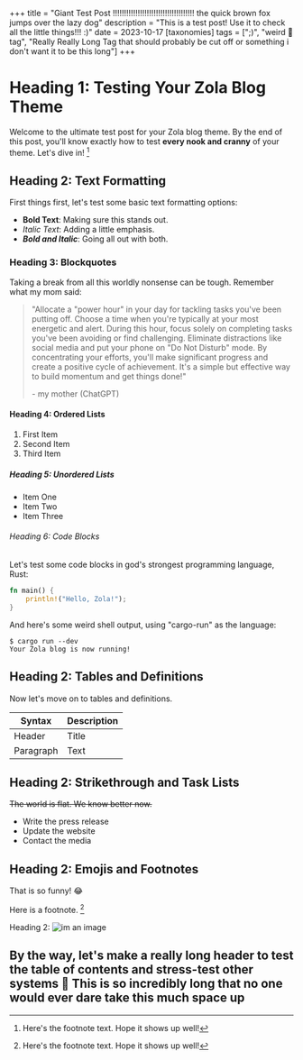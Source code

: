 +++
title = "Giant Test Post !!!!!!!!!!!!!!!!!!!!!!!!!!!!!!!!!!!! the quick brown fox jumps over the lazy dog"
description = "This is a test post! Use it to check all the little things!!! :)"
date = 2023-10-17
[taxonomies]
tags = [";)", "weird 🤩 tag", "Really Really Long Tag that should probably be cut off or something i don't want it to be this long"]
+++

# Heading 1: Testing Your Zola Blog Theme

Welcome to the ultimate test post for your Zola blog theme. By the end of this post, you'll know exactly how to test **every nook and cranny** of your theme. Let's dive in! [^1]

## Heading 2: Text Formatting

First things first, let's test some basic text formatting options:

- **Bold Text**: Making sure this stands out.
- *Italic Text*: Adding a little emphasis.
- ***Bold and Italic***: Going all out with both.

### Heading 3: Blockquotes

Taking a break from all this worldly nonsense can be tough. Remember what my mom said:

> "Allocate a "power hour" in your day for tackling tasks you've been putting off. Choose a time when you're typically at your most energetic and alert. During this hour, focus solely on completing tasks you've been avoiding or find challenging. Eliminate distractions like social media and put your phone on "Do Not Disturb" mode. By concentrating your efforts, you'll make significant progress and create a positive cycle of achievement. It's a simple but effective way to build momentum and get things done!"  
>
> \- my mother (ChatGPT)

#### Heading 4: Ordered Lists

1. First Item
2. Second Item
3. Third Item

##### Heading 5: Unordered Lists

- Item One
- Item Two
- Item Three

###### Heading 6: Code Blocks

Let's test some code blocks in god's strongest programming language, Rust:

```rust
fn main() {
    println!("Hello, Zola!");
}
```

And here's some weird shell output, using "cargo-run" as the language:

```cargo-run
$ cargo run --dev
Your Zola blog is now running!
```

## Heading 2: Tables and Definitions

Now let's move on to tables and definitions.

| Syntax | Description |
|---|---|
| Header | Title |
| Paragraph | Text |

## Heading 2: Strikethrough and Task Lists

~~The world is flat. We know better now.~~

- Write the press release
- Update the website
- Contact the media

## Heading 2: Emojis and Footnotes

That is so funny! :joy:

Here is a footnote. [^1]

Heading 2: ![im an image](https://placehold.co/4000x4000)

## By the way, let's make a really long header to test the table of contents and stress-test other systems 🤩 This is so incredibly long that no one would ever dare take this much space up

[^1]: Here's the footnote text. Hope it shows up well!
